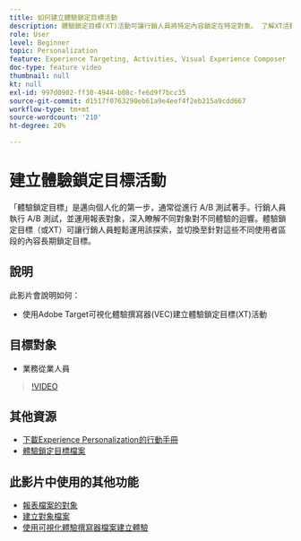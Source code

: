 ```yaml
---
title: 如何建立體驗鎖定目標活動
description: 體驗鎖定目標(XT)活動可讓行銷人員將特定內容鎖定在特定對象。 了解XT活動的優點，以及如何建立和使用這些優點。
role: User
level: Beginner
topic: Personalization
feature: Experience Targeting, Activities, Visual Experience Composer (VEC)
doc-type: feature video
thumbnail: null
kt: null
exl-id: 997d0902-ff30-4944-b08c-fe6d9f7bcc35
source-git-commit: d1517f0763290eb61a9e4eef4f2eb215a9cdd667
workflow-type: tm+mt
source-wordcount: '210'
ht-degree: 20%

---
```


# 建立體驗鎖定目標活動

「體驗鎖定目標」是邁向個人化的第一步，通常從進行 A/B 測試著手。行銷人員執行 A/B 測試，並運用報表對象，深入瞭解不同對象對不同體驗的迴響。體驗鎖定目標（或XT）可讓行銷人員輕鬆運用該探索，並切換至針對這些不同使用者區段的內容長期鎖定目標。

## 說明

此影片會說明如何：

* 使用Adobe Target可視化體驗撰寫器(VEC)建立體驗鎖定目標(XT)活動

## 目標對象

* 業務從業人員

>[!VIDEO](https://video.tv.adobe.com/v/22418?quality=12)

## 其他資源

* [下載Experience Personalization的行動手冊](https://guided.adobe.com/?promoid=K42KVXHD&amp;mv=other&amp;search=personalization+playbook#recommended/solutions/target)
* [體驗鎖定目標檔案](https://experienceleague.adobe.com/docs/target/using/activities/experience-targeting/experience-target.html?lang=en)

## 此影片中使用的其他功能

* [報表檔案的對象](https://experienceleague.adobe.com/docs/target/using/audiences/managing-audience-filters.html?lang=en)
* [建立對象檔案](https://experienceleague.adobe.com/docs/target/using/audiences/managing-audience-filters.html?lang=en)
* [使用可視化體驗撰寫器檔案建立體驗](https://experienceleague.adobe.com/docs/target/using/experiences/experiences.html?lang=en)
